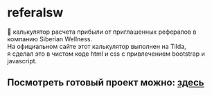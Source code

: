 # referalsw
🧮 калькулятор расчета прибыли от приглашенных рефералов в компанию Siberian Wellness. <br>
На официальном сайте этот калькулятор выполнен на Tilda, <br>
я сделал это в чистом коде html и css с привлечением bootstrap и javascript.<br>
## Посмотреть готовый проект можно: [здесь](https://jeep-service.github.io/)
